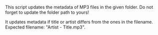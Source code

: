 This script updates the metadata of MP3 files in the given folder. Do not forget to update the folder path to yours!

It updates metadata if title or artist differs from the ones in the filename.
Expected filename: "Artist - Title.mp3".